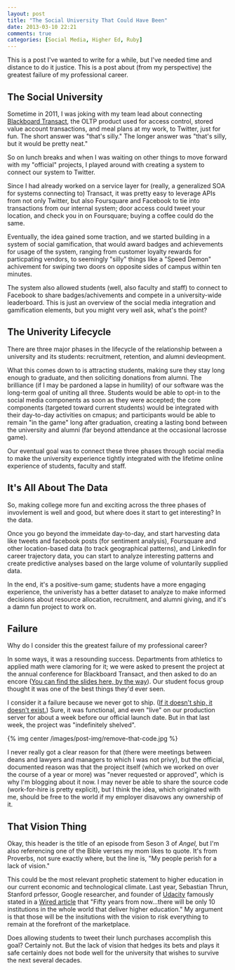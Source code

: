```yaml
---
layout: post
title: "The Social University That Could Have Been"
date: 2013-03-10 22:21
comments: true
categories: [Social Media, Higher Ed, Ruby]
---
```


This is a post I've wanted to write for a while, but I've needed time and distance to do it justice. This is a post about (from my perspective) the greatest failure of my professional career.

## The Social University

Sometime in 2011, I was joking with my team lead about connecting [Blackboard Transact](http://www.blackboard.com/platforms/transact/overview.aspx), the OLTP product used for access control, stored value account transactions, and meal plans at my work, to Twitter, just for fun. The short answer was "that's silly." The longer answer was "that's silly, but it would be pretty neat."

So on lunch breaks and when I was waiting on other things to move forward with my "official" projects, I played around with creating a system to connect our system to Twitter.

Since I had already worked on a service layer for (really, a generalized SOA for systems connecting to) Transact, it was pretty easy to leverage APIs from not only Twitter, but also Foursquare and Facebook to tie into transactions from our internal system; door access could tweet your location, and check you in on Foursquare; buying a coffee could do the same. 

Eventually, the idea gained some traction, and we started building in a system of social gamification, that would award badges and achievements for usage of the system, ranging from customer loyalty rewards for particpating vendors, to seemingly "silly" things like a "Speed Demon" achivement for swiping two doors on opposite sides of campus within ten minutes.

The system also allowed students (well, also faculty and staff) to connect to Facebook to share badges/achivements and compete in a university-wide leaderboard. This is just an overview of the social media integration and gamification elements, but you might very well ask, what's the point?

<!--more-->

## The Univerity Lifecycle

There are three major phases in the lifecycle of the relationship between a university and its students: recruitment, retention, and alumni devleopment.

What this comes down to is attracting students, making sure they stay long enough to graduate, and then soliciting donations from alumni. The brilliance (if I may be pardoned a lapse in humility) of our software was the long-term goal of uniting all three. Students would be able to opt-in to the social media components as soon as they were accepted; the core components (targeted toward current students) would be integrated with their day-to-day activities on cmapus; and participants would be able to remain "in the game" long after graduation, creating a lasting bond between the university and alumni (far beyond attendance at the occasional lacrosse game). 

Our eventual goal was to connect these three phases through social media to make the university experience tightly integrated with the lifetime online experience of students, faculty and staff.

## It's All About The Data

So, making college more fun and exciting across the three phases of invovlement is well and good, but where does it start to get interesting? In the data. 

Once you go beyond the immeidate day-to-day, and start harvesting data like tweets and facebook posts (for sentiment analysis), Foursquare and other location-based data (to track geographical patterns), and LinkedIn for career trajectory data, you can start to analyze interesting patterns and create predictive analyses based on the large volume of voluntarily supplied data. 

In the end, it's a positive-sum game; students have a more engaging experience, the univeristy has a better dataset to analyze to make informed decisions about resource allocation, recruitment, and alumni giving, and it's a damn fun project to work on.

## Failure

Why do I consider this the greatest failure of my professional career? 

In some ways, it was a resounding success. Departments from athletics to applied math were clamoring for it; we were asked to present the project at the annual conference for Blackboard Transact, and then asked to do an encore ([You can find the slides here, by the way](https://speakerdeck.com/canweriotnow/j-card-social)). Our student focus group thought it was one of the best things they'd ever seen.

I consider it a failure because we never got to ship. ([If it doesn't ship, it doesn't exist.](http://johndbarry.com/2012/07/if-it-doesnt-ship-it-doesnt-exist/)) Sure, it was functional, and even "live" on our production server for about a week before our official launch date. But in that last week, the project was "indefinitely shelved". 

{% img center /images/post-img/remove-that-code.jpg %}

I never really got a clear reason for that (there were meetings between deans and lawyers and managers to which I was not privy), but the official, documented reason was that the project itself (which we worked on over the course of a year or more) was "never requested or approved", which is why I'm blogging about it now. I may never be able to share the source code (work-for-hire is pretty explicit), but I think the idea, which originated with me, should be free to the world if my employer disavows any ownership of it.

## That Vision Thing

Okay, this header is the title of an episode from Seson 3 of _Angel,_ but I'm also referencing one of the Bible verses my mom likes to quote. It's from Proverbs, not sure exactly where, but the line is, "My people perish for a lack of vision."

This could be the most relevant prophetic statement to higher education in our current economic and technological climate. Last year, Sebastian Thrun, Stanford prfessor, Google researcher, and founder of [Udacity](http://udacity.com/) famously stated in a [Wired article](http://www.wired.com/wiredscience/2012/03/ff_aiclass/all/) that "Fifty years from now...there will be only 10 institutions in the whole world that deliver higher education." My argument is that those will be the insitutions with the vision to risk everything to remain at the forefront of the marketplace. 

Does allowing students to tweet their lunch purchases accomplish this goal? Certainly not. But the lack of vision that hedges its bets and plays it safe certainly does not bode well for the university that wishes to survive the next several decades.

